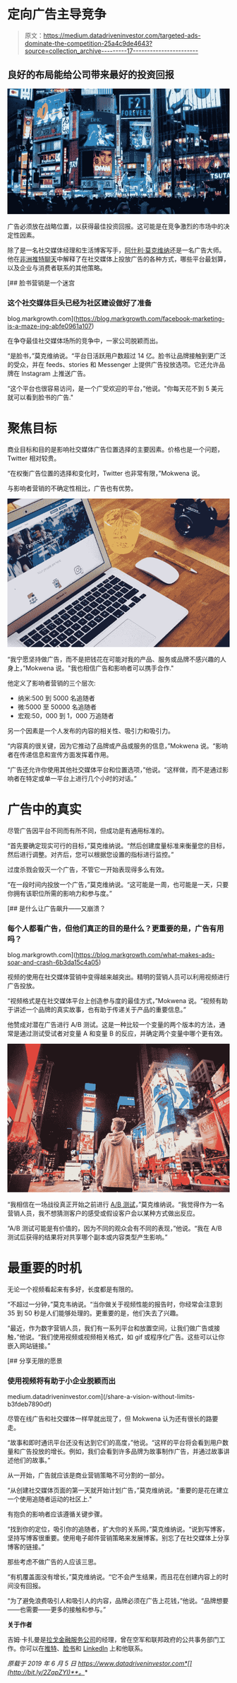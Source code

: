 # 定向广告主导竞争

> 原文：<https://medium.datadriveninvestor.com/targeted-ads-dominate-the-competition-25a4c9de4643?source=collection_archive---------17----------------------->

## 良好的布局能给公司带来最好的投资回报

![](img/e4fa7f48493fb1b4d56f45582f34abd5.png)

广告必须放在战略位置，以获得最佳投资回报。这可能是在竞争激烈的市场中的决定性因素。

除了是一名社交媒体经理和生活博客写手，[阿什利·莫克维纳](https://twitter.com/ashley_mokwena)还是一名广告大师。他在[非洲推特聊天](https://twitter.com/AfricaTweetChat)中解释了在社交媒体上投放广告的各种方式，哪些平台最划算，以及企业与消费者联系的其他策略。

[](https://blog.markgrowth.com/facebook-marketing-is-a-maze-ing-abfe0961a107) [## 脸书营销是一个迷宫

### 这个社交媒体巨头已经为社区建设做好了准备

blog.markgrowth.com](https://blog.markgrowth.com/facebook-marketing-is-a-maze-ing-abfe0961a107) 

在争夺最佳社交媒体场所的竞争中，一家公司脱颖而出。

“是脸书，”莫克维纳说。“平台日活跃用户数超过 14 亿。脸书让品牌接触到更广泛的受众，并在 feeds、stories 和 Messenger 上提供广告投放选项。它还允许品牌在 Instagram 上推送广告。

“这个平台也很容易访问，是一个广受欢迎的平台，”他说。"你每天花不到 5 美元就可以看到脸书的广告."

# 聚焦目标

商业目标和目的是影响社交媒体广告位置选择的主要因素。价格也是一个问题，Twitter 相对较贵。

“在权衡广告位置的选择和变化时，Twitter 也非常有限，”Mokwena 说。

与影响者营销的不确定性相比，广告也有优势。

![](img/055e91322634ca3e5edf07b44eb7335a.png)

“我宁愿坚持做广告，而不是把钱花在可能对我的产品、服务或品牌不感兴趣的人身上，”Mokwena 说。"我也相信广告和影响者可以携手合作."

他定义了影响者营销的三个层次:

*   纳米:500 到 5000 名追随者
*   微:5000 至 50000 名追随者
*   宏观:50，000 到 1，000 万追随者

另一个因素是一个人发布的内容的相关性、吸引力和吸引力。

“内容真的很关键，因为它推动了品牌或产品或服务的信息，”Mokwena 说。“影响者在传递信息和宣传方面发挥着作用。

“广告还允许你使用其他社交媒体平台和位置选项，”他说。“这样做，而不是通过影响者在特定或单一平台上进行几个小时的对话。”

# 广告中的真实

尽管广告因平台不同而有所不同，但成功是有通用标准的。

“首先要确定现实可行的目标，”莫克维纳说。“然后创建度量标准来衡量您的目标，然后进行调整。对齐后，您可以根据您设置的指标进行监控。”

过度杀戮会毁灭一个广告，不管它一开始表现得多么有效。

“在一段时间内投放一个广告，”莫克维纳说。“这可能是一周，也可能是一天，只要你拥有该职位所需的影响力和参与度。”

[](https://blog.markgrowth.com/what-makes-ads-soar-and-crash-6b3da15c4a05) [## 是什么让广告飙升——又崩溃？

### 每个人都看广告，但他们真正的目的是什么？更重要的是，广告有用吗？

blog.markgrowth.com](https://blog.markgrowth.com/what-makes-ads-soar-and-crash-6b3da15c4a05) 

视频的使用在社交媒体营销中变得越来越突出。精明的营销人员可以利用视频进行广告投放。

“视频格式是在社交媒体平台上创造参与度的最佳方式，”Mokwena 说。“视频有助于讲述一个品牌的真实故事，也有助于传递关于产品的重要信息。”

他赞成对潜在广告进行 A/B 测试。这是一种比较一个变量的两个版本的方法，通常是通过测试受试者对变量 A 和变量 B 的反应，并确定两个变量中哪个更有效。

![](img/c5feecc5332d4533b8046a9df529f30a.png)

“我相信在一场战役真正开始之前进行 [A/B 测试](https://www.datadriveninvestor.com/glossary/a-b-testing/)，”莫克维纳说。“我觉得作为一名营销人员，我不想猜测客户的感受或假设客户会以某种方式做出反应。

“A/B 测试可能是有价值的，因为不同的观众会有不同的表现，”他说。“我在 A/B 测试后获得的结果将对共享哪个副本或内容类型产生影响。”

# 最重要的时机

无论一个视频看起来有多好，长度都是有限的。

“不超过一分钟，”莫克韦纳说。“当你做关于视频性能的报告时，你经常会注意到 35 到 50 秒是人们能够处理的。更重要的是，他们失去了兴趣。

“最近，作为数字营销人员，我们有一系列平台和放置空间，让我们做广告或接触，”他说。“我们使用视频或视频相关格式，如 gif 或程序化广告。这些可以让你嵌入网站链接。”

[](/share-a-vision-without-limits-b3fdeb7890df) [## 分享无限的愿景

### 使用视频将有助于小企业脱颖而出

medium.datadriveninvestor.com](/share-a-vision-without-limits-b3fdeb7890df) 

尽管在线广告和社交媒体一样早就出现了，但 Mokwena 认为还有很长的路要走。

“故事和即时通讯平台还没有达到它们的高度，”他说。“这样的平台将会看到用户数量和广告投放的增长。例如，我们会看到许多品牌为故事制作广告，并通过故事讲述他们的故事。”

从一开始，广告就应该是商业营销策略不可分割的一部分。

“从创建社交媒体页面的第一天就开始计划广告，”莫克维纳说。"重要的是花在建立一个使用追随者运动的社区上."

有抱负的影响者应该遵循关键步骤。

“找到你的定位，吸引你的追随者，扩大你的关系网，”莫克维纳说。“说到写博客，坚持写博客很重要。使用电子邮件营销策略来发展博客。别忘了在社交媒体上分享博客的链接。”

那些考虑不做广告的人应该三思。

“有机覆盖面没有增长，”莫克维纳说。“它不会产生结果，而且花在创建内容上的时间没有回报。

“为了避免浪费吸引人和吸引人的内容，品牌必须在广告上花钱，”他说。“品牌想要——也需要——更多的接触和参与。”

**关于作者**

吉姆·卡扎曼是[拉戈金融服务公司](http://largofinancialservices.com)的经理，曾在空军和联邦政府的公共事务部门工作。你可以在[推特](https://twitter.com/JKatzaman)、[脸书](https://www.facebook.com/jim.katzaman)和 [LinkedIn](https://www.linkedin.com/in/jim-katzaman-33641b21/) 上和他联系。

*原载于 2019 年 6 月 5 日 https://www.datadriveninvestor.com*[](http://bit.ly/2ZapZYI)**。**